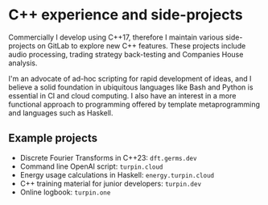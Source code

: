 # C++ experience and side-projects

Commercially I develop using C++17, therefore I maintain various side-projects
on GitLab to explore new C++ features. These projects include audio processing,
trading strategy back-testing and Companies House analysis.

I'm an advocate of ad-hoc scripting for rapid development of ideas, and I
believe a solid foundation in ubiquitous languages like Bash and Python is
essential in CI and cloud computing. I also have an interest in a more
functional approach to programming offered by template metaprogramming and
languages such as Haskell.

## Example projects
- Discrete Fourier Transforms in C++23: `dft.germs.dev`
- Command line OpenAI script: `turpin.cloud`
- Energy usage calculations in Haskell: `energy.turpin.cloud`
- C++ training material for junior developers: `turpin.dev`
- Online logbook: `turpin.one`


